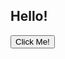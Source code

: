 <!DOCTYPE html>
<html>
<body>

<h2>Hello!</h2>

<p id="demo" style="fontSize:35px;display:None" >Rohan Jain Welcomes you to IS-445!</p>

<button type="button" onclick="document.getElementById('demo').style.display='block'">Click Me!</button>

</body>
</html> 
